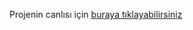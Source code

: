 <p>Projenin canlısı için <a href="https://githubnuran.github.io/Educational-Site_MixClone/">buraya tıklayabilirsiniz</a> </p>
